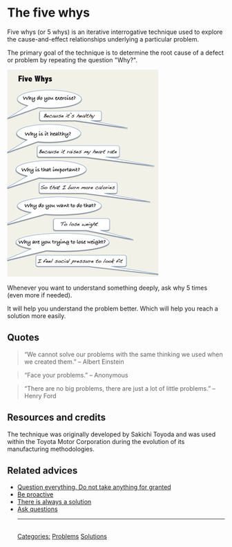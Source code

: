 # The five whys

Five whys (or 5 whys) is an iterative interrogative technique used to explore the cause-and-effect relationships underlying a particular problem.

The primary goal of the technique is to determine the root cause of a defect or problem by repeating the question "Why?".

![The five whys example](./assets/the-five-whys.png)

Whenever you want to understand something deeply, ask why 5 times (even more if needed).

It will help you understand the problem better. Which will help you reach a solution more easily.

## Quotes

> “We cannot solve our problems with the same thinking we used when we created them.” – Albert Einstein

> “Face your problems.” – Anonymous

> “There are no big problems, there are just a lot of little problems.” – Henry Ford

## Resources and credits

The technique was originally developed by Sakichi Toyoda and was used within the Toyota Motor Corporation during the evolution of its manufacturing methodologies.

## Related advices

- [Question everything. Do not take anything for granted](../Question%20everything.%20Do%20not%20take%20anything%20for%20granted/index.md)
- [Be proactive](../Be%20proactive/index.md)
- [There is always a solution](../There%20is%20always%20a%20solution/index.md)
- [Ask questions](../Ask%20questions/index.md)<hr/><br/>[Categories:](../Categories/index.md) [Problems](../Categories/Problems.md) [Solutions](../Categories/Solutions.md)